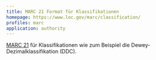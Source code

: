 ```yaml
---
title: MARC 21 Format für Klassifikationen
homepage: https://www.loc.gov/marc/classification/
profiles: marc 
application: authority
---
```


[MARC 21](../marc) für Klassifikationen wie zum Beispiel die
Dewey-Dezimalklassifikation (DDC).

